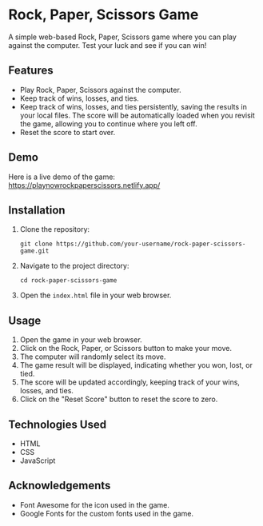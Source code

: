 # Rock, Paper, Scissors Game

A simple web-based Rock, Paper, Scissors game where you can play against the computer. Test your luck and see if you can win!

## Features

- Play Rock, Paper, Scissors against the computer.
- Keep track of wins, losses, and ties.
- Keep track of wins, losses, and ties persistently, saving the results in your local files. The score will be automatically loaded when you revisit the game, 
  allowing you to continue where you left off.
- Reset the score to start over.

## Demo

Here is a live demo of the game: https://playnowrockpaperscissors.netlify.app/

## Installation

1. Clone the repository:

   ```
   git clone https://github.com/your-username/rock-paper-scissors-game.git
   ```

2. Navigate to the project directory:

   ```
   cd rock-paper-scissors-game
   ```

3. Open the `index.html` file in your web browser.

## Usage

1. Open the game in your web browser.
2. Click on the Rock, Paper, or Scissors button to make your move.
3. The computer will randomly select its move.
4. The game result will be displayed, indicating whether you won, lost, or tied.
5. The score will be updated accordingly, keeping track of your wins, losses, and ties.
6. Click on the "Reset Score" button to reset the score to zero.

## Technologies Used

- HTML
- CSS
- JavaScript

## Acknowledgements

- Font Awesome for the icon used in the game.
- Google Fonts for the custom fonts used in the game.

